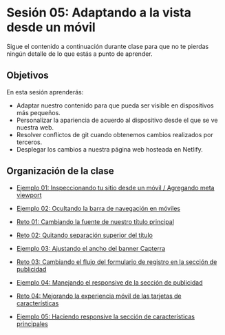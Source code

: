 # Sesión 05: Adaptando a la vista desde un móvil

Sigue el contenido a continuación durante clase para que no te pierdas ningún
detalle de lo que estás a punto de aprender.

## Objetivos

En esta sesión aprenderás:

- Adaptar nuestro contenido para que pueda ser visible en dispositivos más 
  pequeños.
- Personalizar la apariencia de acuerdo al dispositivo desde el que se ve 
  nuestra web.
- Resolver conflictos de git cuando obtenemos cambios realizados por terceros.
- Desplegar los cambios a nuestra página web hosteada en Netlify.

## Organización de la clase

- [Ejemplo 01: Inspeccionando tu sitio desde un móvil / Agregando meta viewport](./Ejemplo-01)

- [Ejemplo  02: Ocultando la barra de navegación en móviles](./Ejemplo-02)

- [Reto  01: Cambiando la fuente de nuestro título principal](./reto-01)

- [Reto  02: Quitando separación superior del título](./reto-02)

- [Ejemplo  03: Ajustando el ancho del banner Capterra](./Ejemplo-03)

- [Reto  03: Cambiando el flujo del formulario de registro en la sección de publicidad](./reto-03)

- [Ejemplo  04: Manejando el responsive de la sección de publicidad](./Ejemplo-04)

- [Reto  04: Mejorando la experiencia móvil de las tarjetas de características](./reto-04)

- [Ejemplo  05: Haciendo responsive la sección de características principales](./Ejemplo-05)
